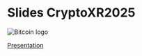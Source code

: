 # Slides CryptoXR2025

![Bitcoin logo](https://ordinals.com/content/cfab194b924f7785c6e453728e1c264b89b74843633278cda3ad3f57576c1e93i0)

[Presentation](presentation.pdf)
